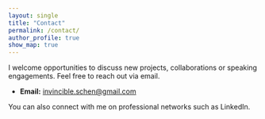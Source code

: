 ```yaml
---
layout: single
title: "Contact"
permalink: /contact/
author_profile: true
show_map: true
---
```


I welcome opportunities to discuss new projects, collaborations or speaking engagements. Feel free to reach out via email.

- **Email:** [invincible.schen@gmail.com](mailto:invincible.schen@gmail.com)

You can also connect with me on professional networks such as LinkedIn.

